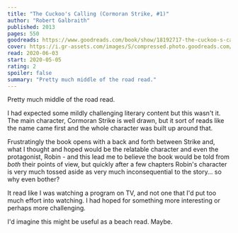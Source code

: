 ```yaml
---
title: "The Cuckoo's Calling (Cormoran Strike, #1)"
author: "Robert Galbraith"
published: 2013
pages: 550
goodreads: https://www.goodreads.com/book/show/18192717-the-cuckoo-s-calling
cover: https://i.gr-assets.com/images/S/compressed.photo.goodreads.com/books/1373758407l/18192717._SX98_.jpg
read: 2020-06-03
start: 2020-05-05
rating: 2
spoiler: false
summary: "Pretty much middle of the road read."
---
```


Pretty much middle of the road read.  
  
I had expected some mildly challenging literary content but this wasn't it. The main character, Cormoran Strike is well drawn, but it sort of reads like the name came first and the whole character was built up around that.  
  
Frustratingly the book opens with a back and forth between Strike and, what I thought and hoped would be the relatable character and even the protagonist, Robin - and this lead me to believe the book would be told from _both_ their points of view, but quickly after a few chapters Robin's character is very much tossed aside as very much inconsequential to the story… so why even bother?  
  
It read like I was watching a program on TV, and not one that I'd put too much effort into watching. I had hoped for something more interesting or perhaps more challenging.  
  
I'd imagine this might be useful as a beach read. Maybe.
